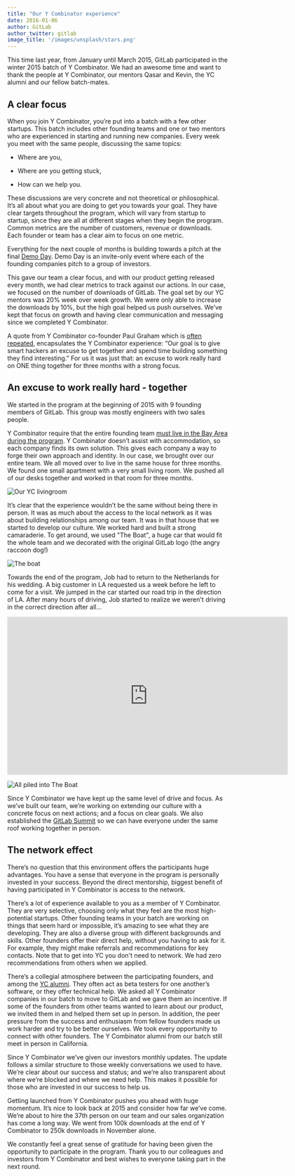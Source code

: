 ```yaml
---
title: "Our Y Combinator experience"
date: 2016-01-06
author: GitLab
author_twitter: gitlab
image_title: '/images/unsplash/stars.png'
---
```


This time last year, from January until March 2015, GitLab participated in the winter 2015 batch of Y Combinator. We had an awesome time and want to thank the people at Y Combinator, our mentors Qasar and Kevin,
the YC alumni and our fellow batch-mates.

<!-- more -->

## A clear focus

When you join Y Combinator, you’re put into a batch with a few other startups. This batch includes other founding teams and one or two mentors who are experienced in starting and running new companies. Every week you meet with the same people, discussing the same topics:

- Where are you,

- Where are you getting stuck,

- How can we help you.

These discussions are very concrete and not theoretical or philosophical. It’s all about what you are doing to get you towards your goal.
They have clear targets throughout the program, which will vary from startup to startup,
since they are all at different stages when they begin the program.
Common metrics are the number of customers, revenue or downloads.
Each founder or team has a clear aim to focus on one metric.

Everything for the next couple of months is building towards a pitch at the final [Demo Day](https://www.ycombinator.com/demoday/).
Demo Day is an invite-only event where each of the founding companies pitch to a group of investors.

This gave our team a clear focus, and with our product getting released every month,
we had clear metrics to track against our actions.
In our case, we focused on the number of downloads of GitLab.
The goal set by our YC mentors was 20% week over week growth. We were
only able to increase the downloads by 10%, but the high goal helped us
push ourselves.
We’ve kept that focus on growth and having clear communication
and messaging since we completed Y Combinator.

A quote from Y Combinator co-founder Paul Graham which is
[often repeated](http://blog.ycombinator.com/yc-hacks-august-2-3-2014),
encapsulates the Y Combinator experience: “Our goal is to give smart hackers
an excuse to get together and spend time building something they find
interesting.” For us it was just that: an excuse to work really hard on
ONE thing together for three months with a strong focus.

## An excuse to work really hard - together

We started in the program at the beginning of 2015 with 9 founding members of GitLab. This group was mostly engineers with two sales people.

Y Combinator require that the entire founding team [must live in the Bay Area during the program](https://www.ycombinator.com/faq/#p3).
Y Combinator doesn’t assist with accommodation, so each company finds its own solution.
This gives each company a way to forge their own approach and identity.
In our case, we brought over our entire team.
We all moved over to live in the same house for three months.
We found one small apartment with a very small living room. 
We pushed all of our desks together and worked in that room for three months.

![Our YC livingroom](/images/yc-livingroom.png)

It’s clear that the experience wouldn’t be the same without being there in person.
It was as much about the access to the local network as it was about building
relationships among our team. It was in that house that we started to develop
our culture. We worked hard and built a strong camaraderie.
To get around, we used "The Boat", a huge car that would fit the whole team
and we decorated with the original GitLab logo (the angry raccoon dog!)

![The boat](/images/team/boat.jpg)

Towards the end of the program, Job had to return to the Netherlands for his
wedding. A big customer in LA requested us a week before he left to come for
a visit. We jumped in the car started our road trip in the direction of LA.
After many hours of driving, Job started to realize we weren't driving in
the correct direction after all...

<iframe width="640" height="360" src="https://www.youtube.com/embed/4TnKmrpiSgQ" frameborder="0" allowfullscreen></iframe>

![All piled into The Boat](/images/yc-the-boat.png)

Since Y Combinator we have kept up the same level of drive and focus.
As we’ve built our team, we’re working on extending our culture with a concrete focus on next actions; and a focus on clear goals.
We also established the [GitLab Summit](https://about.gitlab.com/2015/11/30/gitlab-summit-2015/)
so we can have everyone under the same roof working together in person.

## The network effect

There’s no question that this environment offers the participants huge
advantages. You have a sense that everyone in the program is personally
invested in your success. Beyond the direct mentorship, biggest benefit of
having participated in Y Combinator is access to the network.

There’s a lot of experience available to you as a member of Y Combinator. They are very selective, choosing only what they feel are the most high-potential startups. Other founding teams in your batch are working on things that seem hard or impossible, it’s amazing to see what they are developing. They are also a diverse group with different backgrounds and skills. Other founders offer their direct help, without you having to ask for it. For example, they might make referrals and recommendations for key contacts.
Note that to get into YC you don't need to network. We had zero recommendations
from others when we applied.

There’s a collegial atmosphere between the participating founders, and among the [YC alumni](https://www.ycombinator.com/atyc/#alumni). They often act as beta
testers for one another’s software, or they offer technical help. We asked all
Y Combinator companies in our batch to move to GitLab and we gave them an
incentive. If some of the founders from other teams wanted to learn about our
product, we invited them in and helped them set up in person.
In addition, the peer pressure from the success and enthusiasm from fellow
founders made us work harder and try to be better ourselves.
We took every opportunity to connect with other founders. The Y Combinator
alumni from our batch still meet in person in California.

Since Y Combinator we’ve given our investors monthly updates. The update follows a similar structure to those weekly conversations we used to have. We’re clear about our success and status; and we’re also transparent about where we’re blocked and where we need help. This makes it possible for those who are invested in our success to help us.

Getting launched from Y Combinator pushes you ahead with huge momentum. It’s nice to look back at 2015 and consider how far we’ve come. We’re about to hire the 37th person on our team and our sales organization has come a long way. We went from 100k downloads at the end of Y Combinator to 250k downloads in November alone.

We constantly feel a great sense of gratitude for having been given the opportunity to participate in the program. Thank you to our colleagues and investors from Y Combinator and best wishes to everyone taking part in the next round.
